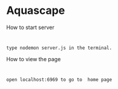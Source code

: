 # Aquascape

How to start server 
#
    type nodemon server.js in the terminal.

How to view the page
#
    open localhost:6969 to go to  home page
